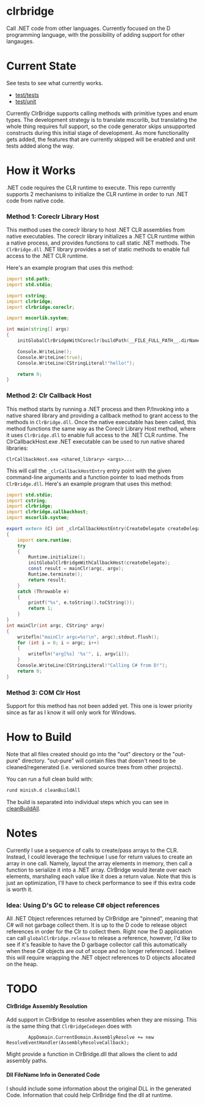 # clrbridge

Call .NET code from other languages.  Currently focused on the D programming language, with the possibility of adding support for other langauges.

# Current State

See tests to see what currently works.

* [test/tests](test/tests)
* [test/unit](test/unit)

Currently ClrBridge supports calling methods with primitive types and enum types.  The development strategy is to translate mscorlib, but translating the whole thing requires full support, so the code generator skips unsupported constructs during this initial stage of development.  As more functionality gets added, the features that are currently skipped will be enabled and unit tests added along the way.

# How it Works

.NET code requires the CLR runtime to execute.  This repo currently supports 2 mechanisms to initialize the CLR runtime in order to run .NET code from native code.

### Method 1: Coreclr Library Host

This method uses the coreclr library to host .NET CLR assemblies from native executables. The coreclr library initializes a .NET CLR runtime within a native process, and provides functions to call static .NET methods. The `ClrBridge.dll` .NET library provides a set of static methods to enable full access to the .NET CLR runtime.

Here's an example program that uses this method:
```D
import std.path;
import std.stdio;

import cstring;
import clrbridge;
import clrbridge.coreclr;

import mscorlib.system;

int main(string[] args)
{
    initGlobalClrBridgeWithCoreclr(buildPath(__FILE_FULL_PATH__.dirName, "out", "ClrBridge.dll"));

    Console.WriteLine();
    Console.WriteLine(true);
    Console.WriteLine(CStringLiteral!"hello!");

    return 0;
}
```

### Method 2: Clr Callback Host

This method starts by running a .NET process and then P/Invoking into a native shared library and providing a callback method to grant access to the methods in `ClrBridge.dll`.  Once the native executable has been called, this method functions the same way as the Coreclr Library Host method, where it uses `ClrBridge.dll` to enable full access to the .NET CLR runtime. The ClrCallbackHost.exe .NET executable can be used to run native shared libraries:
```
ClrCallbackHost.exe <shared_library> <args>...
```
This will call the `_clrCallbackHostEntry` entry point with the given command-line arguments and a function pointer to load methods from `ClrBridge.dll`.  Here's an example program that uses this method:

```D
import std.stdio;
import cstring;
import clrbridge;
import clrbridge.callbackhost;
import mscorlib.system;

export extern (C) int _clrCallbackHostEntry(CreateDelegate createDelegate, int argc, CString* argv/*, CString* envp*/)
{
    import core.runtime;
    try
    {
        Runtime.initialize();
        initGlobalClrBridgeWithCallbackHost(createDelegate);
        const result = mainClr(argc, argv);
        Runtime.terminate();
        return result;
    }
    catch (Throwable e)
    {
        printf("%s", e.toString().toCString());
        return 1;
    }
}
int mainClr(int argc, CString* argv)
{
    writefln("mainClr argc=%s!\n", argc);stdout.flush();
    for (int i = 0; i < argc; i++)
    {
        writefln("arg[%s] '%s'", i, argv[i]);
    }
    Console.WriteLine(CStringLiteral!"Calling C# from D!");
    return 0;
}
```

### Method 3: COM Clr Host

Support for this method has not been added yet.  This one is lower priority since as far as I know it will only work for Windows.

# How to Build

Note that all files created should go into the "out" directory or the "out-pure" directory.  "out-pure" will contain files that doesn't need to be cleaned/regenerated (i.e. versioned source trees from other projects).

You can run a full clean build with:
```bash
rund minish.d cleanBuildAll
```

The build is separated into individual steps which you can see in [cleanBuildAll](cleanBuildAll).

# Notes

Currently I use a sequence of calls to create/pass arrays to the CLR.  Instead, I could leverage the technique I use for return values to create an array in one call.  Namely, layout the array elements in memory, then call a function to serialize it into a .NET array.  ClrBridge would iterate over each elements, marshaling each value like it does a return value.  Note that this is just an optimization, I'll have to check performance to see if this extra code is worth it.

### Idea: Using D's GC to release C# object references

All .NET Object references returned by ClrBridge are "pinned", meaning that C# will not garbage collect them.  It is up to the D code to release object references in order for the Clr to collect them.  Right now the D application can call `globalClrBridge.release` to release a reference, however, I'd like to see if it's feasible to have the D garbage collector call this automatically when these C# objects are out of scope and no longer referenced. I believe this will require wrapping the .NET object references to D objects allocated on the heap.

# TODO

#### ClrBridge Assembly Resolution

Add support in ClrBridge to resolve assemblies when they are missing.  This is the same thing that `ClrBridgeCodegen` does with

```
        AppDomain.CurrentDomain.AssemblyResolve += new ResolveEventHandler(AssemblyResolveCallback);
```

Might provide a function in ClrBridge.dll that allows the client to add assembly paths.

#### Dll FileName Info in Generated Code

I should include some information about the original DLL in the generated Code.  Information that could help ClrBridge find the dll at runtime.